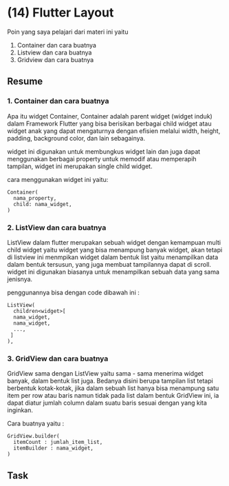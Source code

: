 # (14) Flutter Layout

Poin yang saya pelajari dari materi ini yaitu 
1. Container dan cara buatnya
2. Listview dan cara buatnya
3. Gridview dan cara buatnya

## Resume 
### 1. Container dan cara buatnya
Apa itu widget Container, Container adalah parent widget (widget induk) dalam Framework Flutter yang bisa berisikan berbagai child widget atau widget anak yang dapat mengaturnya dengan efisien melalui width, height, padding, background color, dan lain sebagainya.

widget ini digunakan untuk membungkus widget lain dan juga dapat menggunakan berbagai property untuk memodif atau memperapih tampilan, widget ini merupakan single child widget.

cara menggunakan widget ini yaitu:

```
Container(
  nama_property, 
  child: nama_widget,
)
```

### 2. ListView dan cara buatnya
ListView dalam flutter merupakan sebuah widget dengan kemampuan multi child widget yaitu widget yang bisa menampung banyak widget, akan tetapi di listview ini menmpikan widget dalam bentuk list yaitu menampilkan data dalam bentuk tersusun, yang juga membuat tampilannya dapat di scroll. widget ini digunakan biasanya untuk menampilkan sebuah data yang sama jenisnya.

penggunannya bisa dengan code dibawah ini :

```
ListView(
  children<widget>[
  nama_widget, 
  nama_widget, 
  ...,
 ]
),
```
### 3. GridView dan cara buatnya
GridView sama dengan ListView yaitu sama - sama menerima widget banyak, dalam bentuk list juga. Bedanya disini berupa tampilan list tetapi berbentuk kotak-kotak, jika dalam sebuah list hanya bisa menampung satu item per row atau baris namun tidak pada list dalam bentuk GridView ini, ia dapat diatur jumlah column dalam suatu baris sesuai dengan yang kita inginkan.

Cara buatnya yaitu :

```
GridView.builder(
  itemCount : jumlah_item_list, 
  itemBuilder : nama_widget,
)
```

## Task
